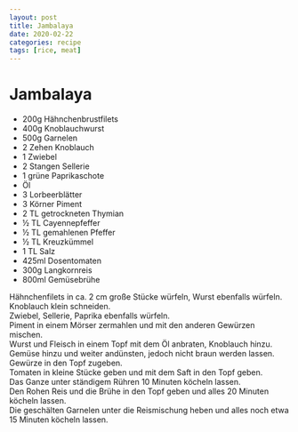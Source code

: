 ```yaml
---
layout: post
title: Jambalaya
date: 2020-02-22
categories: recipe
tags: [rice, meat]
---
```

# Jambalaya

- 200g Hähnchenbrustfilets
- 400g Knoblauchwurst
- 500g Garnelen
- 2 Zehen Knoblauch
- 1 Zwiebel
- 2 Stangen Sellerie
- 1 grüne Paprikaschote
- Öl
- 3 Lorbeerblätter
- 3 Körner Piment
- 2 TL getrockneten Thymian
- ½ TL Cayennepfeffer
- ½ TL gemahlenen Pfeffer
- ½ TL Kreuzkümmel
- 1 TL Salz
- 425ml Dosentomaten
- 300g Langkornreis
- 800ml Gemüsebrühe

Hähnchenfilets in ca. 2 cm große Stücke würfeln, Wurst ebenfalls würfeln.  
Knoblauch klein schneiden.  
Zwiebel, Sellerie, Paprika ebenfalls würfeln.  
Piment in einem Mörser zermahlen und mit den anderen Gewürzen mischen.  
Wurst und Fleisch in einem Topf mit dem Öl anbraten, Knoblauch hinzu.  
Gemüse hinzu und weiter andünsten, jedoch nicht braun werden lassen.  
Gewürze in den Topf zugeben.  
Tomaten in kleine Stücke geben und mit dem Saft in den Topf geben.  
Das Ganze unter ständigem Rühren 10 Minuten köcheln lassen.  
Den Rohen Reis und die Brühe in den Topf geben und alles 20 Minuten köcheln lassen.  
Die geschälten Garnelen unter die Reismischung heben und alles noch etwa 15 Minuten köcheln lassen.  
